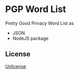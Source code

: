 # PGP Word List

Pretty Good Privacy Word List as

- JSON
- NodeJS package

## License

[Unlicense](LICENSE).
